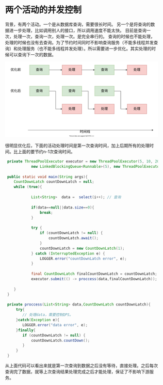 两个活动的并发控制
===
背景，有两个活动。一个是从数据库查询，需要很长时间。
另一个是将查询的数据进一步处理，比如调用别人的接口，所以调用速度不能太快。
目前是查询一次，处理一次，查询一次，处理一次。是完全串行的。
查询的时候也不能处理，处理的时候也没有去查询。为了节约时间同时不影响查询服务（不能多线程并发查询）和处理服务（也不能多线程并发处理）。所以需要进一步优化。其实处理的时候可以查询下一次的数据。

![](并发优化.svg)

很明显优化后，下面的活动处理时间是第一次查询时间，加上后期所有的处理时间。比上面的要节约n-1次查询时间。

```java
 private ThreadPoolExecutor executor = new ThreadPoolExecutor(5, 10, 200, TimeUnit.MILLISECONDS,
            new LinkedBlockingQueue<Runnable>(5), new ThreadPoolExecutor.CallerRunsPolicy());

 public static void main(String args){
    CountDownLatch countDownLatch = null;
    while (true){

            List<String>  data =  select(i++); // 查询

            if(data==null||data.size==0){
                break;
            }

            try {
                if (countDownLatch != null) {
                    countDownLatch.await();
                }
                countDownLatch = new CountDownLatch(1);
            } catch (InterruptedException e) {
                LOGGER.error("countDownLatch error", e);
            }

            final CountDownLatch finalCountDownLatch = countDownLatch;
            executor.submit(() -> proccess(data,finalCountDownLatch));

    }
 }

 private proccess(List<String> data,CountDownLatch countDownLatch){
     try{
        // 处理data，需要控制QPS。 
     }catch(Exception e){
        LOGGER.error("data error", e);
     }finally{
        if (countDownLatch != null) {
            countDownLatch.countDown();
        }
     }
 }

```

从上面代码可以看出来就是第一次查询到数据之后没有等待，直接处理。之后每次查询完了数据，就等上次查询结果处理完成之后才能处理，保证了不影响下游服务。
